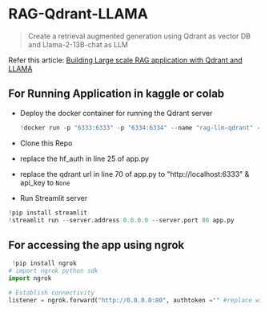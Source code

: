 # RAG-Qdrant-LLAMA
> Create a retrieval augmented generation using Qdrant as vector DB and Llama-2-13B-chat as LLM 

Refer this article: [Building Large scale RAG application with Qdrant and LLAMA  ](https://medium.com/@im_jatintyagi/building-large-scale-rag-applications-using-llama-2-13b-and-qdrant-e583f235154d)


## For Running Application in kaggle or colab
* Deploy the docker container for running the Qdrant server
  ```python
  !docker run -p "6333:6333" -p "6334:6334" --name "rag-llm-qdrant" --rm -d qdrant/qdrant:latest
  ```


* Clone this Repo
  
* replace the hf_auth in line 25 of app.py
  
* replace the qdrant url in line 70 of app.py to "http://localhost:6333" & api_key to `None`

* Run Streamlit server 
 
```python
!pip install streamlit
!streamlit run --server.address 0.0.0.0 --server.port 80 app.py 
```




## For accessing the app using ngrok

```python
 !pip install ngrok
# import ngrok python sdk
import ngrok

# Establish connectivity
listener = ngrok.forward("http://0.0.0.0:80", authtoken ="" #replace with auth token from ngrok )

```

